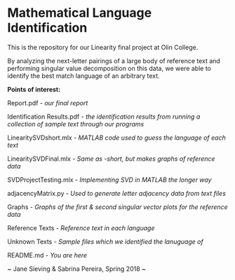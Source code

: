 # Mathematical Language Identification
This is the repository for our Linearity final project at Olin College.

By analyzing the next-letter pairings of a large body of reference text and performing singular value decomposition on this data, we were able to identify the best match language of an arbitrary text.


**Points of interest:**


Report.pdf - *our final report*

Identification Results.pdf - *the identification results from running a collection of sample text through our programs*

LinearitySVDshort.mlx - *MATLAB code used to guess the language of each text*



LinearitySVDFinal.mlx - *Same as -short, but makes graphs of reference data*

SVDProjectTesting.mlx - *Implementing SVD in MATLAB the longer way*

adjacencyMatrix.py - *Used to generate letter adjacency data from text files*

Graphs - *Graphs of the first & second singular vector plots for the reference data*

Reference Texts - *Reference text in each language*

Unknown Texts - *Sample files which we identified the lanuguage of*

README.md - *You are here*



~ Jane Sieving & Sabrina Pereira, Spring 2018 ~

